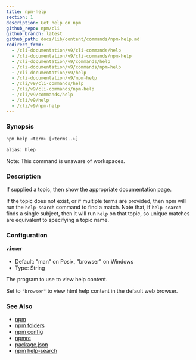 ```yaml
---
title: npm-help
section: 1
description: Get help on npm
github_repo: npm/cli
github_branch: latest
github_path: docs/lib/content/commands/npm-help.md
redirect_from:
  - /cli-documentation/v9/cli-commands/help
  - /cli-documentation/v9/cli-commands/npm-help
  - /cli-documentation/v9/commands/help
  - /cli-documentation/v9/commands/npm-help
  - /cli-documentation/v9/help
  - /cli-documentation/v9/npm-help
  - /cli/v9/cli-commands/help
  - /cli/v9/cli-commands/npm-help
  - /cli/v9/commands/help
  - /cli/v9/help
  - /cli/v9/npm-help
---
```


### Synopsis

```bash
npm help <term> [<terms..>]

alias: hlep
```

Note: This command is unaware of workspaces.

### Description

If supplied a topic, then show the appropriate documentation page.

If the topic does not exist, or if multiple terms are provided, then npm
will run the `help-search` command to find a match.  Note that, if
`help-search` finds a single subject, then it will run `help` on that
topic, so unique matches are equivalent to specifying a topic name.

### Configuration

#### `viewer`

* Default: "man" on Posix, "browser" on Windows
* Type: String

The program to use to view help content.

Set to `"browser"` to view html help content in the default web browser.

### See Also

* [npm](/cli/v9/commands/npm)
* [npm folders](/cli/v9/configuring-npm/folders)
* [npm config](/cli/v9/commands/npm-config)
* [npmrc](/cli/v9/configuring-npm/npmrc)
* [package.json](/cli/v9/configuring-npm/package-json)
* [npm help-search](/cli/v9/commands/npm-help-search)
